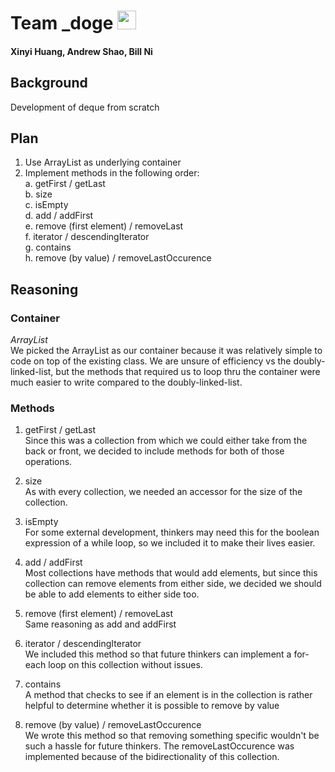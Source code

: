 # Team _doge <img src="https://pbs.twimg.com/profile_images/378800000822867536/3f5a00acf72df93528b6bb7cd0a4fd0c_400x400.jpeg" width="30">

#### Xinyi Huang, Andrew Shao, Bill Ni

## Background
Development of deque from scratch

## Plan
1. Use ArrayList as underlying container
2. Implement methods in the following order: <br>
	a. getFirst / getLast <br>
	b. size <br>
	c. isEmpty <br>
	d. add / addFirst <br>
	e. remove (first element) / removeLast <br>
	f. iterator / descendingIterator <br>
	g. contains <br>
	h. remove (by value) / removeLastOccurence <br>

## Reasoning

### Container

*ArrayList* <br>
	We picked the ArrayList as our container because it was relatively simple to code on top of the existing class. We are unsure of efficiency vs the doubly-linked-list, but the methods that required us to loop thru the container were much easier to write compared to the doubly-linked-list.

### Methods

1. getFirst / getLast <br>
	Since this was a collection from which we could either take from the back or front, we decided to include methods for both of those operations.

2. size <br>
	As with every collection, we needed an accessor for the size of the collection.

3. isEmpty <br>
	For some external development, thinkers may need this for the boolean expression of a while loop, so we included it to make their lives easier.

4. add / addFirst <br>
	Most collections have methods that would add elements, but since this collection can remove elements from either side, we decided we should be able to add elements to either side too.

5. remove (first element) / removeLast <br>
	Same reasoning as add and addFirst
	
6. iterator / descendingIterator <br>
	We included this method so that future thinkers can implement a for-each loop on this collection without issues.

7. contains <br>
	A method that checks to see if an element is in the collection is rather helpful to determine whether it is possible to remove by value
	
8. remove (by value) / removeLastOccurence <br>
	We wrote this method so that removing something specific wouldn't be such a hassle for future thinkers. The removeLastOccurence was implemented because of the bidirectionality of this collection.
